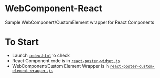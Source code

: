 # WebComponent-React
Sample WebComponent/CustomElement wrapper for React Components

# To Start
* Launch [`index.html`](./index.html) to check
* React Component code is in [`react-poster-widget.js`](./react-poster-widget.js)
* WebComponent/Custom Element Wrapper is in [`react-poster-custom-element-wrapper.js`](./react-poster-custom-element-wrapper.js)